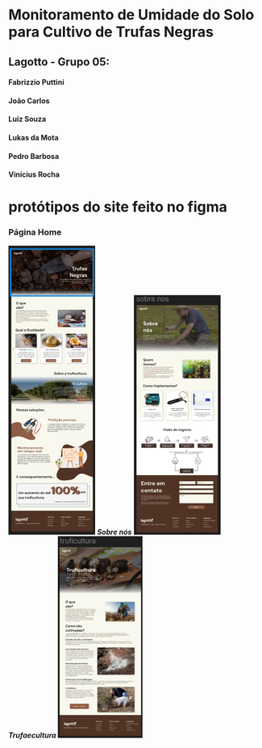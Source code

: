 # Monitoramento de Umidade do Solo para Cultivo de Trufas Negras

## Lagotto - Grupo 05:
#### Fabrizzio Puttini
#### João Carlos
#### Luiz Souza
#### Lukas da Mota
#### Pedro Barbosa
#### Vinícius Rocha

# protótipos do site feito no figma

### Página Home                 
![Página Home](https://raw.githubusercontent.com/PedroClaudinoBarbosa/Lagotto/refs/heads/lukas-mota/prototipo-site/home-lagotto.png)  ***Sobre nós*** ![Página Sobre nós](https://raw.githubusercontent.com/PedroClaudinoBarbosa/Lagotto/refs/heads/lukas-mota/prototipo-site/sobre-nos-lagotto.png)   ***Trufaecultura*** ![Página truficultura](https://raw.githubusercontent.com/PedroClaudinoBarbosa/Lagotto/refs/heads/lukas-mota/prototipo-site/truficultura.png)




